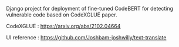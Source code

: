 Django project for deployment of fine-tuned CodeBERT for detecting vulnerable code based on CodeXGLUE paper. 

CodeXGLUE : https://arxiv.org/abs/2102.04664

UI reference : https://github.com/Joshbam-joshwilly/text-translate

